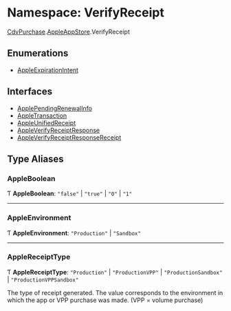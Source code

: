 # Namespace: VerifyReceipt

[CdvPurchase](CdvPurchase.md).[AppleAppStore](CdvPurchase.AppleAppStore.md).VerifyReceipt

## Enumerations

- [AppleExpirationIntent](../enums/CdvPurchase.AppleAppStore.VerifyReceipt.AppleExpirationIntent.md)

## Interfaces

- [ApplePendingRenewalInfo](../interfaces/CdvPurchase.AppleAppStore.VerifyReceipt.ApplePendingRenewalInfo.md)
- [AppleTransaction](../interfaces/CdvPurchase.AppleAppStore.VerifyReceipt.AppleTransaction.md)
- [AppleUnifiedReceipt](../interfaces/CdvPurchase.AppleAppStore.VerifyReceipt.AppleUnifiedReceipt.md)
- [AppleVerifyReceiptResponse](../interfaces/CdvPurchase.AppleAppStore.VerifyReceipt.AppleVerifyReceiptResponse.md)
- [AppleVerifyReceiptResponseReceipt](../interfaces/CdvPurchase.AppleAppStore.VerifyReceipt.AppleVerifyReceiptResponseReceipt.md)

## Type Aliases

### AppleBoolean

Ƭ **AppleBoolean**: ``"false"`` \| ``"true"`` \| ``"0"`` \| ``"1"``

___

### AppleEnvironment

Ƭ **AppleEnvironment**: ``"Production"`` \| ``"Sandbox"``

___

### AppleReceiptType

Ƭ **AppleReceiptType**: ``"Production"`` \| ``"ProductionVPP"`` \| ``"ProductionSandbox"`` \| ``"ProductionVPPSandbox"``

The type of receipt generated. The value corresponds to the environment in
which the app or VPP purchase was made. (VPP = volume purchase)
